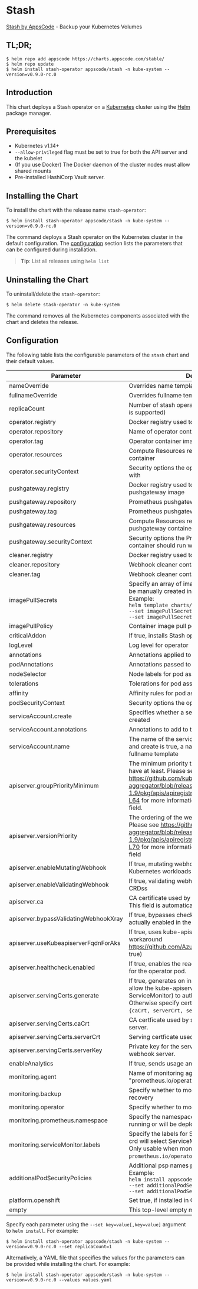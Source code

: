 # Stash

[Stash by AppsCode](https://github.com/stashed/stash) - Backup your Kubernetes Volumes

## TL;DR;

```console
$ helm repo add appscode https://charts.appscode.com/stable/
$ helm repo update
$ helm install stash-operator appscode/stash -n kube-system --version=v0.9.0-rc.0
```

## Introduction

This chart deploys a Stash operator on a [Kubernetes](http://kubernetes.io) cluster using the [Helm](https://helm.sh) package manager.

## Prerequisites

- Kubernetes v1.14+
- `--allow-privileged` flag must be set to true for both the API server and the kubelet
- (If you use Docker) The Docker daemon of the cluster nodes must allow shared mounts
- Pre-installed HashiCorp Vault server.

## Installing the Chart

To install the chart with the release name `stash-operator`:

```console
$ helm install stash-operator appscode/stash -n kube-system --version=v0.9.0-rc.0
```

The command deploys a Stash operator on the Kubernetes cluster in the default configuration. The [configuration](#configuration) section lists the parameters that can be configured during installation.

> **Tip**: List all releases using `helm list`

## Uninstalling the Chart

To uninstall/delete the `stash-operator`:

```console
$ helm delete stash-operator -n kube-system
```

The command removes all the Kubernetes components associated with the chart and deletes the release.

## Configuration

The following table lists the configurable parameters of the `stash` chart and their default values.

|               Parameter               |                                                                                                                    Description                                                                                                                    |                                Default                                |
|---------------------------------------|---------------------------------------------------------------------------------------------------------------------------------------------------------------------------------------------------------------------------------------------------|-----------------------------------------------------------------------|
| nameOverride                          | Overrides name template                                                                                                                                                                                                                           | `""`                                                                  |
| fullnameOverride                      | Overrides fullname template                                                                                                                                                                                                                       | `""`                                                                  |
| replicaCount                          | Number of stash operator replicas to create (only 1 is supported)                                                                                                                                                                                 | `1`                                                                   |
| operator.registry                     | Docker registry used to pull operator image                                                                                                                                                                                                       | `appscode`                                                            |
| operator.repository                   | Name of operator container image                                                                                                                                                                                                                  | `stash`                                                               |
| operator.tag                          | Operator container image tag                                                                                                                                                                                                                      | `v0.9.0-rc.6`                                                         |
| operator.resources                    | Compute Resources required by the operator container                                                                                                                                                                                              | `{"requests":{"cpu":"100m"}}`                                         |
| operator.securityContext              | Security options the operator container should run with                                                                                                                                                                                           | `{}`                                                                  |
| pushgateway.registry                  | Docker registry used to pull Prometheus pushgateway image                                                                                                                                                                                         | `prom`                                                                |
| pushgateway.repository                | Prometheus pushgateway container image                                                                                                                                                                                                            | `pushgateway`                                                         |
| pushgateway.tag                       | Prometheus pushgateway container image tag                                                                                                                                                                                                        | `v0.5.2`                                                              |
| pushgateway.resources                 | Compute Resources required by the Prometheus pushgateway container                                                                                                                                                                                | `{}`                                                                  |
| pushgateway.securityContext           | Security options the Prometheus pushgateway container should run with                                                                                                                                                                             | `{}`                                                                  |
| cleaner.registry                      | Docker registry used to pull Webhook cleaner image                                                                                                                                                                                                | `appscode`                                                            |
| cleaner.repository                    | Webhook cleaner container image                                                                                                                                                                                                                   | `kubectl`                                                             |
| cleaner.tag                           | Webhook cleaner container image tag                                                                                                                                                                                                               | `v1.16`                                                               |
| imagePullSecrets                      | Specify an array of imagePullSecrets. Secrets must be manually created in the namespace. <br> Example: <br> `helm template charts/stash \` <br> `--set imagePullSecrets[0].name=sec0 \` <br> `--set imagePullSecrets[1].name=sec1`                | `[]`                                                                  |
| imagePullPolicy                       | Container image pull policy                                                                                                                                                                                                                       | `IfNotPresent`                                                        |
| criticalAddon                         | If true, installs Stash operator as critical addon                                                                                                                                                                                                | `false`                                                               |
| logLevel                              | Log level for operator                                                                                                                                                                                                                            | `3`                                                                   |
| annotations                           | Annotations applied to operator deployment                                                                                                                                                                                                        | `{}`                                                                  |
| podAnnotations                        | Annotations passed to operator pod(s).                                                                                                                                                                                                            | `{}`                                                                  |
| nodeSelector                          | Node labels for pod assignment                                                                                                                                                                                                                    | `{"beta.kubernetes.io/arch":"amd64","beta.kubernetes.io/os":"linux"}` |
| tolerations                           | Tolerations for pod assignment                                                                                                                                                                                                                    | `[]`                                                                  |
| affinity                              | Affinity rules for pod assignment                                                                                                                                                                                                                 | `{}`                                                                  |
| podSecurityContext                    | Security options the operator pod should run with.                                                                                                                                                                                                | `{"fsGroup":65535}`                                                   |
| serviceAccount.create                 | Specifies whether a service account should be created                                                                                                                                                                                             | `true`                                                                |
| serviceAccount.annotations            | Annotations to add to the service account                                                                                                                                                                                                         | `{}`                                                                  |
| serviceAccount.name                   | The name of the service account to use. If not set and create is true, a name is generated using the fullname template                                                                                                                            | ``                                                                    |
| apiserver.groupPriorityMinimum        | The minimum priority the webhook api group should have at least. Please see https://github.com/kubernetes/kube-aggregator/blob/release-1.9/pkg/apis/apiregistration/v1beta1/types.go#L58-L64 for more information on proper values of this field. | `10000`                                                               |
| apiserver.versionPriority             | The ordering of the webhook api inside of the group. Please see https://github.com/kubernetes/kube-aggregator/blob/release-1.9/pkg/apis/apiregistration/v1beta1/types.go#L66-L70 for more information on proper values of this field              | `15`                                                                  |
| apiserver.enableMutatingWebhook       | If true, mutating webhook is configured for Kubernetes workloads                                                                                                                                                                                  | `true`                                                                |
| apiserver.enableValidatingWebhook     | If true, validating webhook is configured for Stash CRDss                                                                                                                                                                                         | `true`                                                                |
| apiserver.ca                          | CA certificate used by the Kubernetes api server. This field is automatically assigned by the operator.                                                                                                                                           | `not-ca-cert`                                                         |
| apiserver.bypassValidatingWebhookXray | If true, bypasses checks that validating webhook is actually enabled in the Kubernetes cluster.                                                                                                                                                   | `false`                                                               |
| apiserver.useKubeapiserverFqdnForAks  | If true, uses kube-apiserver FQDN for AKS cluster to workaround https://github.com/Azure/AKS/issues/522 (default true)                                                                                                                            | `true`                                                                |
| apiserver.healthcheck.enabled         | If true, enables the readiness and liveliness probes for the operator pod.                                                                                                                                                                        | `false`                                                               |
| apiserver.servingCerts.generate       | If true, generates on install/upgrade the certs that allow the kube-apiserver (and potentially ServiceMonitor) to authenticate operators pods. Otherwise specify certs in `apiserver.servingCerts.{caCrt, serverCrt, serverKey}`.                 | `true`                                                                |
| apiserver.servingCerts.caCrt          | CA certficate used by serving certificate of webhook server.                                                                                                                                                                                      | `""`                                                                  |
| apiserver.servingCerts.serverCrt      | Serving certficate used by webhook server.                                                                                                                                                                                                        | `""`                                                                  |
| apiserver.servingCerts.serverKey      | Private key for the serving certificate used by webhook server.                                                                                                                                                                                   | `""`                                                                  |
| enableAnalytics                       | If true, sends usage analytics                                                                                                                                                                                                                    | `true`                                                                |
| monitoring.agent                      | Name of monitoring agent (either "prometheus.io/operator" or "prometheus.io/builtin")                                                                                                                                                             | `"none"`                                                              |
| monitoring.backup                     | Specify whether to monitor Stash backup and recovery                                                                                                                                                                                              | `false`                                                               |
| monitoring.operator                   | Specify whether to monitor Stash operator                                                                                                                                                                                                         | `false`                                                               |
| monitoring.prometheus.namespace       | Specify the namespace where Prometheus server is running or will be deployed.                                                                                                                                                                     | `""`                                                                  |
| monitoring.serviceMonitor.labels      | Specify the labels for ServiceMonitor. Prometheus crd will select ServiceMonitor using these labels. Only usable when monitoring agent is `prometheus.io/operator`.                                                                               | `{}`                                                                  |
| additionalPodSecurityPolicies         | Additional psp names passed to operator <br> Example: <br> `helm install appscode/stash \` <br> `--set additionalPodSecurityPolicies[0]=abc \` <br> `--set additionalPodSecurityPolicies[1]=xyz`                                                  | `[]`                                                                  |
| platform.openshift                    | Set true, if installed in OpenShift                                                                                                                                                                                                               | `false`                                                               |
| empty                                 | This top-level empty map should be documented                                                                                                                                                                                                     | `{}`                                                                  |


Specify each parameter using the `--set key=value[,key=value]` argument to `helm install`. For example:

```console
$ helm install stash-operator appscode/stash -n kube-system --version=v0.9.0-rc.0 --set replicaCount=1
```

Alternatively, a YAML file that specifies the values for the parameters can be provided while
installing the chart. For example:

```console
$ helm install stash-operator appscode/stash -n kube-system --version=v0.9.0-rc.0 --values values.yaml
```
